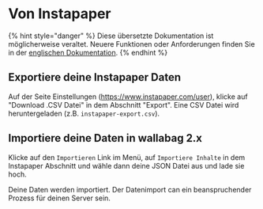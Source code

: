 # Von Instapaper

{% hint style="danger" %}
Diese übersetzte Dokumentation ist möglicherweise veraltet. Neuere Funktionen oder Anforderungen finden Sie in der [englischen Dokumentation](https://doc.wallabag.org/en/).
{% endhint %}

## Exportiere deine Instapaper Daten

Auf der Seite Einstellungen
([<https://www.instapaper.com/user>](https://www.instapaper.com/user)),
klicke auf "Download .CSV Datei" in dem Abschnitt "Export". Eine CSV
Datei wird heruntergeladen (z.B. `instapaper-export.csv`).

## Importiere deine Daten in wallabag 2.x

Klicke auf den `Importieren` Link im Menü, auf `Importiere Inhalte` in
dem Instapaper Abschnitt und wähle dann deine JSON Datei aus und lade
sie hoch.

Deine Daten werden importiert. Der Datenimport can ein beanspruchender
Prozess für deinen Server sein.
